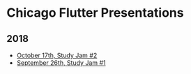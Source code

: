 # Chicago Flutter Presentations

## 2018

* [October 17th, Study Jam #2](./2018_10_17_study_jam_2/2018_10_17_study_jam_2.pdf)
* [September 26th, Study Jam #1](./2018_09_26_study_jam_1/2018_09_26_study_jam_1.pdf)